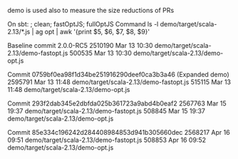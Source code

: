 demo is used also to measure the size reductions of PRs

On sbt:
; clean; fastOptJS; fullOptJS
Command
ls -l demo/target/scala-2.13/*.js | ag opt | awk '{print $5, $6, $7, $8, $9}'

Baseline commit 2.0.0-RC5
2510190 Mar 13 10:30 demo/target/scala-2.13/demo-fastopt.js
500535 Mar 13 10:30 demo/target/scala-2.13/demo-opt.js

Commit 0759bf0ea98f1d34be251916290deef0ca3b3a46 (Expanded demo)
2595791 Mar 13 11:48 demo/target/scala-2.13/demo-fastopt.js
515115 Mar 13 11:48 demo/target/scala-2.13/demo-opt.js

Commit 293f2dab345e2dbfda025b361723a9abd4b0eaf2
2567763 Mar 15 19:37 demo/target/scala-2.13/demo-fastopt.js
508845 Mar 15 19:37 demo/target/scala-2.13/demo-opt.js

Commit 85e334c196242d284408984853d941b305660dec
2568217 Apr 16 09:51 demo/target/scala-2.13/demo-fastopt.js
508853 Apr 16 09:52 demo/target/scala-2.13/demo-opt.js

